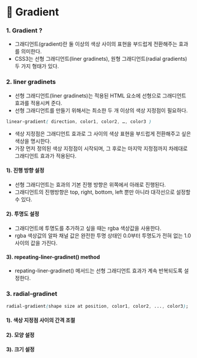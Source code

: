 # 📄 Gradient

### 1. Gradient ?

* 그래디언트\(gradient\)란 둘 이상의 색상 사이의 표현을 부드럽게 전환해주는 효과를 의미한다.
* CSS3는 선형 그래디언트\(liner gradinets\), 원형 그래디언트\(radial gradients\) 두 가지 형태가 있다.

### 2. liner gradinets

* 선형 그래디언트\(liner gradinets\)는 적용된 HTML 요소에 선형으로 그래디언트 효과를 적용시켜 준다.
* 선형 그래디언트를 만들기 위해서는 최소한 두 개 이상의 색상 지정점이 필요하다.

```css
linear-gradient( direction, color1, color2, …, color3 )
```

* 색상 지정점은 그래디언트 효과로 그 사이의 색상 표현을 부드럽게 전환해주고 싶은 색상을 명시한다.
* 가장 먼저 정의된 색상 지정점이 시작되며, 그 후로는 마지막 지정점까지 차례대로 그래디언트 효과가 적용된다.

#### 1\).  진행 방향 설정

* 선형 그래디언트는 효과의 기본 진행 방향은 위쪽에서 아래로 진행된다.
* 그래디언트의 진행방향은 top, right, bottom, left 뿐만 아니라 대각선으로 설정할 수 있다.

#### 2\). 투명도 설정

* 그래디언트에 투명도를 추가하고 싶을 때는 rgba 색상값을 사용한다.
* rgba 색상값의 알파 채널 값은 완전한 투명 상태인 0.0부터 투명도가 전혀 없는 1.0 사이의  값을 가진다.

#### 3\). repeating-liner-gradinet\(\) method

* repating-liner-gradinet\(\) 메서드는 선형 그래디언트 효과가 계속 반복되도록 설정한다.

### 3. radial-gradinet



```css
radial-gradient(shape size at position, color1, color2, ..., color3);
```



#### 1\).  색상 지정점 사이의 간격 조절

#### 2\). 모양 설정



#### 3\). 크기 설정






